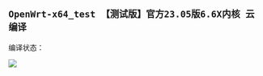 ## `OpenWrt-x64_test 【测试版】官方23.05版6.6X内核 云编译`
编译状态：

<a href="https://github.com/3092099/OpenWrt_Build_x64_test/actions/workflows/OpenWrt_Build_x64_test.yml">
    <img src="https://github.com/3092099/OpenWrt_Build_x64_test/actions/workflows/OpenWrt_Build_x64_test.yml/badge.svg?style=flat" />
</a>
